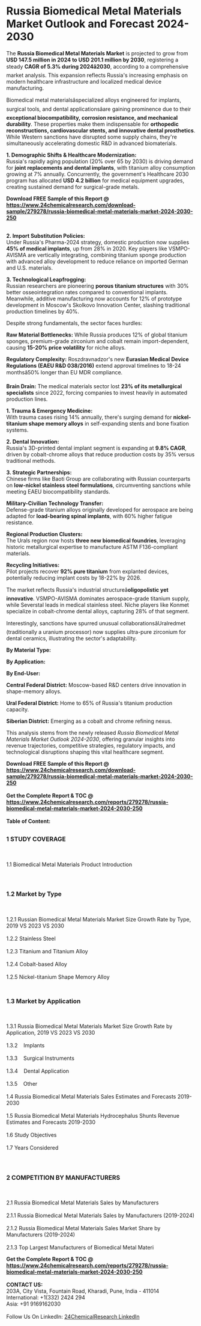 <h1>Russia Biomedical Metal Materials Market Outlook and Forecast 2024-2030</h1><p>The <strong>Russia Biomedical Metal Materials Market</strong> is projected to grow from <strong>USD 147.5 million in 2024 to USD 201.1 million by 2030</strong>, registering a steady <strong>CAGR of 5.3% during 2024â2030</strong>, according to a comprehensive market analysis. This expansion reflects Russia's increasing emphasis on modern healthcare infrastructure and localized medical device manufacturing.</p><p>Biomedical metal materialsâspecialized alloys engineered for implants, surgical tools, and dental applicationsâare gaining prominence due to their <strong>exceptional biocompatibility, corrosion resistance, and mechanical durability</strong>. These properties make them indispensable for <strong>orthopedic reconstructions, cardiovascular stents, and innovative dental prosthetics</strong>. While Western sanctions have disrupted some supply chains, they're simultaneously accelerating domestic R&amp;D in advanced biomaterials.</p><p><strong>1. Demographic Shifts &amp; Healthcare Modernization:</strong><br>
Russia's rapidly aging population (20% over 65 by 2030) is driving demand for <strong>joint replacements and dental implants</strong>, with titanium alloy consumption growing at 7% annually. Concurrently, the government's Healthcare 2030 program has allocated <strong>USD 4.2 billion</strong> for medical equipment upgrades, creating sustained demand for surgical-grade metals.</p><div><b>Download FREE Sample of this Report @ 
            <a href="https://www.24chemicalresearch.com/download-sample/279278/russia-biomedical-metal-materials-market-2024-2030-250">
            https://www.24chemicalresearch.com/download-sample/279278/russia-biomedical-metal-materials-market-2024-2030-250</a></b></div><br><p><strong>2. Import Substitution Policies:</strong><br>
Under Russia's Pharma-2024 strategy, domestic production now supplies <strong>45% of medical implants</strong>, up from 28% in 2020. Key players like VSMPO-AVISMA are vertically integrating, combining titanium sponge production with advanced alloy development to reduce reliance on imported German and U.S. materials.</p><p><strong>3. Technological Leapfrogging:</strong><br>
Russian researchers are pioneering <strong>porous titanium structures</strong> with 30% better osseointegration rates compared to conventional implants. Meanwhile, additive manufacturing now accounts for 12% of prototype development in Moscow's Skolkovo Innovation Center, slashing traditional production timelines by 40%.</p><p>Despite strong fundamentals, the sector faces hurdles:</p><p><strong>Raw Material Bottlenecks:</strong> While Russia produces 12% of global titanium sponges, premium-grade zirconium and cobalt remain import-dependent, causing <strong>15-20% price volatility</strong> for niche alloys.</p><p><strong>Regulatory Complexity:</strong> Roszdravnadzor's new <strong>Eurasian Medical Device Regulations (EAEU R&amp;D 038/2016)</strong> extend approval timelines to 18-24 monthsâ50% longer than EU MDR compliance.</p><p><strong>Brain Drain:</strong> The medical materials sector lost <strong>23% of its metallurgical specialists</strong> since 2022, forcing companies to invest heavily in automated production lines.</p><p><strong>1. Trauma &amp; Emergency Medicine:</strong><br>
With trauma cases rising 14% annually, there's surging demand for <strong>nickel-titanium shape memory alloys</strong> in self-expanding stents and bone fixation systems.</p><p><strong>2. Dental Innovation:</strong><br>
Russia's 3D-printed dental implant segment is expanding at <strong>9.8% CAGR</strong>, driven by cobalt-chrome alloys that reduce production costs by 35% versus traditional methods.</p><p><strong>3. Strategic Partnerships:</strong><br>
Chinese firms like Baoti Group are collaborating with Russian counterparts on <strong>low-nickel stainless steel formulations</strong>, circumventing sanctions while meeting EAEU biocompatibility standards.</p><p><strong>Military-Civilian Technology Transfer:</strong><br>
	Defense-grade titanium alloys originally developed for aerospace are being adapted for <strong>load-bearing spinal implants</strong>, with 60% higher fatigue resistance.</p><p><strong>Regional Production Clusters:</strong><br>
	The Urals region now hosts <strong>three new biomedical foundries</strong>, leveraging historic metallurgical expertise to manufacture ASTM F136-compliant materials.</p><p><strong>Recycling Initiatives:</strong><br>
	Pilot projects recover <strong>92% pure titanium</strong> from explanted devices, potentially reducing implant costs by 18-22% by 2026.</p><p>The market reflects Russia's industrial structureâ<strong>oligopolistic yet innovative</strong>. VSMPO-AVISMA dominates aerospace-grade titanium supply, while Severstal leads in medical stainless steel. Niche players like Konmet specialize in cobalt-chrome dental alloys, capturing 28% of that segment.</p><p>Interestingly, sanctions have spurred unusual collaborationsâUralredmet (traditionally a uranium processor) now supplies ultra-pure zirconium for dental ceramics, illustrating the sector's adaptability.</p><p><strong>By Material Type:</strong></p><p><strong>By Application:</strong></p><p><strong>By End-User:</strong></p><p><strong>Central Federal District:</strong> Moscow-based R&amp;D centers drive innovation in shape-memory alloys.</p><p><strong>Ural Federal District:</strong> Home to 65% of Russia's titanium production capacity.</p><p><strong>Siberian District:</strong> Emerging as a cobalt and chrome refining nexus.</p><p>This analysis stems from the newly released <em>Russia Biomedical Metal Materials Market Outlook 2024-2030</em>, offering granular insights into revenue trajectories, competitive strategies, regulatory impacts, and technological disruptions shaping this vital healthcare segment.</p><div><b>Download FREE Sample of this Report @ 
            <a href="https://www.24chemicalresearch.com/download-sample/279278/russia-biomedical-metal-materials-market-2024-2030-250">
            https://www.24chemicalresearch.com/download-sample/279278/russia-biomedical-metal-materials-market-2024-2030-250</a></b></div><br><div><b>Get the Complete Report & TOC @ 
            <a href="https://www.24chemicalresearch.com/reports/279278/russia-biomedical-metal-materials-market-2024-2030-250">
            https://www.24chemicalresearch.com/reports/279278/russia-biomedical-metal-materials-market-2024-2030-250</a></b></div><br>
            <b>Table of Content:</b><p><h2><span style="font-size:16px"><strong>1 STUDY COVERAGE</strong></span></h2><br />
<p>1.1 Biomedical Metal Materials Product Introduction</p><br />
<h2><span style="font-size:16px"><strong>1.2 Market by Type</strong></span></h2><br />
<p>1.2.1 Russian Biomedical Metal Materials Market Size Growth Rate by Type, 2019 VS 2023 VS 2030<br /><br />
1.2.2 Stainless Steel&nbsp;&nbsp; &nbsp;<br /><br />
1.2.3 Titanium and Titanium Alloy<br /><br />
1.2.4 Cobalt-based Alloy<br /><br />
1.2.5 Nickel-titanium Shape Memory Alloy<br /><br />
<h2><span style="font-size:16px"><strong>1.3 Market by Application</strong></span></h2><br />
<p>1.3.1 Russia Biomedical Metal Materials Market Size Growth Rate by Application, 2019 VS 2023 VS 2030<br /><br />
1.3.2&nbsp;&nbsp; &nbsp;Implants<br /><br />
1.3.3&nbsp;&nbsp; &nbsp;Surgical Instruments<br /><br />
1.3.4&nbsp;&nbsp; &nbsp;Dental Application<br /><br />
1.3.5&nbsp;&nbsp; &nbsp;Other<br /><br />
1.4 Russia Biomedical Metal Materials Sales Estimates and Forecasts 2019-2030<br /><br />
1.5 Russia Biomedical Metal Materials Hydrocephalus Shunts Revenue Estimates and Forecasts 2019-2030<br /><br />
1.6 Study Objectives<br /><br />
1.7 Years Considered</p><br />
<h2><span style="font-size:16px"><strong>2 COMPETITION BY MANUFACTURERS</strong></span></h2><br />
<p>2.1 Russia Biomedical Metal Materials Sales by Manufacturers<br /><br />
2.1.1 Russia Biomedical Metal Materials Sales by Manufacturers (2019-2024)<br /><br />
2.1.2 Russia Biomedical Metal Materials Sales Market Share by Manufacturers (2019-2024)<br /><br />
2.1.3 Top Largest Manufacturers of Biomedical Metal Materi</p><div><b>Get the Complete Report & TOC @ 
            <a href="https://www.24chemicalresearch.com/reports/279278/russia-biomedical-metal-materials-market-2024-2030-250">
            https://www.24chemicalresearch.com/reports/279278/russia-biomedical-metal-materials-market-2024-2030-250</a></b></div><br><b>CONTACT US:</b><br>
            203A, City Vista, Fountain Road, Kharadi, Pune, India - 411014<br>
            International: +1(332) 2424 294<br>
            Asia: +91 9169162030 <br><br>
            Follow Us On LinkedIn: <a href="https://www.linkedin.com/company/24chemicalresearch/">24ChemicalResearch LinkedIn</a>